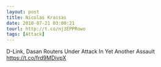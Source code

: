 ```yaml
---
layout: post
title: Nicolas Krassas
date: 2018-07-21 03:00:21
tourl: http://t.co/nj3EPPRowo
tags: [Attack]
---
```

D-Link, Dasan Routers Under Attack In Yet Another Assault https://t.co/frd9MDivpX